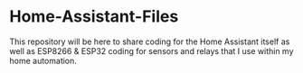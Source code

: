 # Home-Assistant-Files
This repository will be here to share coding for the Home Assistant itself as well as ESP8266 &amp; ESP32 coding for sensors and relays that I use within my home automation.
